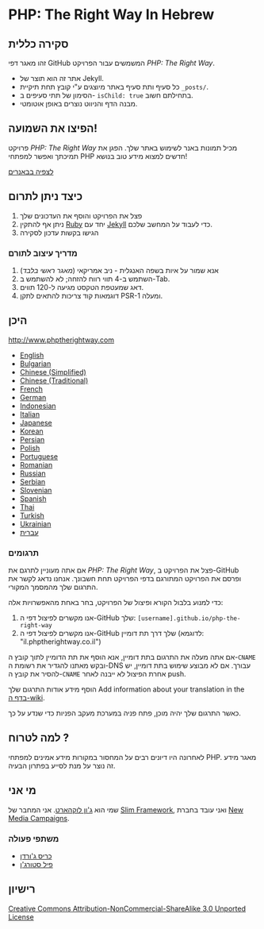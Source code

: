 # PHP: The Right Way In Hebrew

## סקירה כללית

זהו מאגר דפי GitHub המשמשים עבור הפרויקט _PHP: The Right Way_.

* אתר זה הוא תוצר של Jekyll.
* כל סעיף ותת סעיף באתר מיוצגים ע"י קובץ תחת תיקיית `_posts/`.
* הסימון של תתי סעיפים ב- `isChild: true` בתחילתם חשוב.
* מבנה הדף והניווט נוצרים באופן אוטומטי.

## הפיצו את השמועה!

פרויקט _PHP: The Right Way_ מכיל תמונות באנר לשימוש באתר שלך. הפגן את תמיכתך ואפשר למפתחי PHP חדשים למצוא מידע טוב בנושא!

[לצפיה בבאנרים](http://www.phptherightway.com/banners.html)

## כיצד ניתן לתרום

1. פצל את הפרויקט והוסף את העדכונים שלך
2. ניתן אף להתקין [Ruby](https://rvm.io/rvm/install/) יחד עם [Jekyll](https://github.com/mojombo/jekyll/) כדי לעבוד על המחשב שלכם.
3. הגישו בקשות עדכון לסקירה

### מדריך עיצוב לתורם

1. אנא שמור על איות בשפה האנגלית - ניב אמריקאי (*מאגר ראשי בלבד*)
2. השתמש ב-4 תווי רווח להזחה; לא להשתמש ב-Tab.
3. דאג שמעטפת הטקסט מגיעה ל-120 תווים.
4. דוגמאות קוד צריכות להתאים לתקן PSR-1 ומעלה.

## היכן

<http://www.phptherightway.com>

* [English](http://www.phptherightway.com)
* [Bulgarian](http://bg.phptherightway.com)
* [Chinese (Simplified)](http://laravel-china.github.io/php-the-right-way/)
* [Chinese (Traditional)](http://laravel-taiwan.github.io/php-the-right-way)
* [French](http://eilgin.github.io/php-the-right-way/)
* [German](http://rwetzlmayr.github.io/php-the-right-way)
* [Indonesian](http://id.phptherightway.com)
* [Italian](http://it.phptherightway.com)
* [Japanese](http://ja.phptherightway.com)
* [Korean](http://modernpug.github.io/php-the-right-way)
* [Persian](http://novid.github.io/php-the-right-way/)
* [Polish](http://pl.phptherightway.com)
* [Portuguese](http://br.phptherightway.com)
* [Romanian](https://bgui.github.io/php-the-right-way/)
* [Russian](http://getjump.github.io/ru-php-the-right-way)
* [Serbian](http://smatejic.github.io/php-the-right-way/)
* [Slovenian](http://sl.phptherightway.com)
* [Spanish](http://phpdevenezuela.github.io/php-the-right-way)
* [Thai](https://apzentral.github.io/php-the-right-way/)
* [Turkish](http://hkulekci.github.io/php-the-right-way/)
* [Ukrainian](http://iflista.github.com/php-the-right-way)
* [עברית](http://eranmatis.github.io/php-the-right-way-in-hebrew)

### תרגומים

אם אתה מעוניין לתרגם את  _PHP: The Right Way_, פצל את הפרויקט ב-GitHub ופרסם את הפרויקט המתורגם בדפי הפרויקט תחת חשבונך. אנחנו נדאג לקשר את התרגום שלך מהמסמך המקורי.


כדי למנוע בלבול הקורא ופיצול של הפרויקט, בחר באחת מהאפשרויות אלה:

1. אנו מקשרים לפיצול דפי ה-GitHub שלך: `[username].github.io/php-the-right-way`
2. אנו מקשרים לפיצול דפי ה-GitHub שלך דרך תת דומיין (לדוגמא: "il.phptherightway.co.il")

אם אתה מעלה את התרגום בתת דומיין, אנא הוסף את תת הדומיין לתוך קובץ ה-`CNAME` ובקש מאתנו להגדיר את רשומת ה-DNS עבורך. אם לא מבוצע שימוש בתת דומיין, יש להסיר את קובץ ה-`CNAME` אחרת הפיצול לא ייבנה לאחר push.

הוסף מידע אודות התרגום שלך Add information about your translation in the [בדף ה-wiki](https://github.com/codeguy/php-the-right-way/wiki/Translations).

כאשר התרגום שלך יהיה מוכן, פתח פניה במערכת מעקב הפניות כדי שנדע על כך.

## למה לטרוח ?

לאחרונה היו דיונים רבים על המחסור במקורות מידע אמינים למפתחי PHP. מאגר מידע זה נוצר על מנת לסייע בפתרון הבעיה.

## מי אני

שמי הוא [ג'ון לוקהארט](http://twitter.com/codeguy). אני המחבר של  [Slim Framework](http://www.slimframework.com/), ואני עובד בחברת [New Media Campaigns](http://www.newmediacampaigns.com/).

### משתפי פעולה

* [כריס ג'ורדן](http://krisjordan.com/)
* [פיל סטורג'ן](http://philsturgeon.co.uk/)

## רישיון

[Creative Commons Attribution-NonCommercial-ShareAlike 3.0 Unported License](http://creativecommons.org/licenses/by-nc-sa/3.0/)

